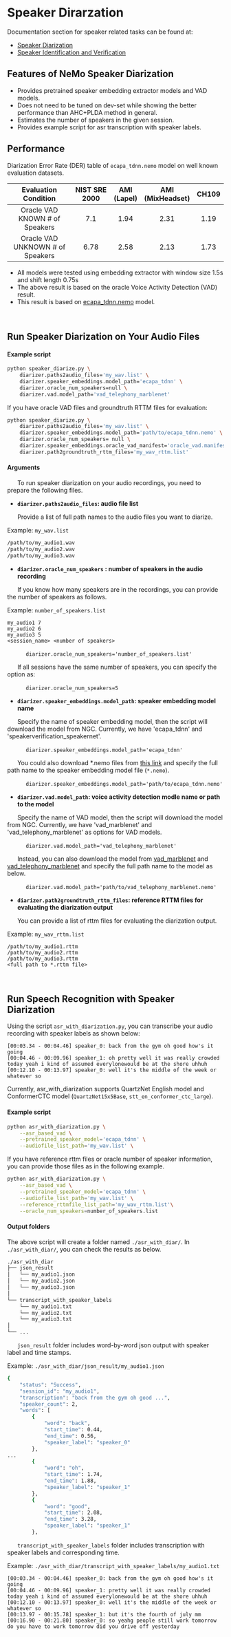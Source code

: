 # Speaker Dirarzation

Documentation section for speaker related tasks can be found at:
 - [Speaker Diarization](https://docs.nvidia.com/deeplearning/nemo/user-guide/docs/en/main/asr/speaker_diarization/intro.html)
 - [Speaker Identification and Verification](https://docs.nvidia.com/deeplearning/nemo/user-guide/docs/en/main/asr/speaker_recognition/intro.html)


## Features of NeMo Speaker Diarization
- Provides pretrained speaker embedding extractor models and VAD models.
- Does not need to be tuned on dev-set while showing the better performance than AHC+PLDA method in general.
- Estimates the number of speakers in the given session.
- Provides example script for asr transcription with speaker labels. 


## Performance
Diarization Error Rate (DER) table of `ecapa_tdnn.nemo` model on well known evaluation datasets. 

|         Evaluation<br>Condition     | NIST SRE 2000 | AMI<br>(Lapel) | AMI<br>(MixHeadset) | CH109 |
|:-----------------------------------:|:-------------:|:--------------:|:-------------------:|:-----:|
|  Oracle VAD <br>KNOWN # of Speakers  |      7.1     |      1.94      |         2.31        |  1.19 |
| Oracle VAD<br> UNKNOWN # of Speakers |     6.78     |      2.58      |         2.13        |  1.73 |

* All models were tested using embedding extractor with window size 1.5s and shift length 0.75s
* The above result is based on the oracle Voice Activity Detection (VAD) result.
* This result is based on [ecapa_tdnn.nemo](https://ngc.nvidia.com/catalog/models/nvidia:nemo:ecapa_tdnn) model.

<br/>

## Run Speaker Diarization on Your Audio Files

#### Example script
```bash
python speaker_diarize.py \
    diarizer.paths2audio_files='my_wav.list' \
    diarizer.speaker_embeddings.model_path='ecapa_tdnn' \
    diarizer.oracle_num_speakers=null \
    diarizer.vad.model_path='vad_telephony_marblenet' 
```

If you have oracle VAD files and groundtruth RTTM files for evaluation:

```bash
python speaker_diarize.py \
    diarizer.paths2audio_files='my_wav.list' \
    diarizer.speaker_embeddings.model_path='path/to/ecapa_tdnn.nemo' \
    diarizer.oracle_num_speakers= null \
    diarizer.speaker_embeddings.oracle_vad_manifest='oracle_vad.manifest' \
    diarizer.path2groundtruth_rttm_files='my_wav_rttm.list' 
```

#### Arguments
&nbsp;&nbsp;&nbsp;&nbsp;&nbsp; To run speaker diarization on your audio recordings, you need to prepare the following files.

- **`diarizer.paths2audio_files`: audio file list**

&nbsp;&nbsp;&nbsp;&nbsp;&nbsp; Provide a list of full path names to the audio files you want to diarize.

Example: `my_wav.list`

```bash
/path/to/my_audio1.wav
/path/to/my_audio2.wav
/path/to/my_audio3.wav
```

- **`diarizer.oracle_num_speakers` : number of speakers in the audio recording**

&nbsp;&nbsp;&nbsp;&nbsp;&nbsp; If you know how many speakers are in the recordings, you can provide the number of speakers as follows.

Example: `number_of_speakers.list`
```
my_audio1 7
my_audio2 6
my_audio3 5
<session_name> <number of speakers>
```
&nbsp;&nbsp;&nbsp;&nbsp;&nbsp;&nbsp;&nbsp;&nbsp;&nbsp;&nbsp; `diarizer.oracle_num_speakers='number_of_speakers.list'` 

&nbsp;&nbsp;&nbsp;&nbsp;&nbsp; If all sessions have the same number of speakers, you can specify the option as: 

&nbsp;&nbsp;&nbsp;&nbsp;&nbsp;&nbsp;&nbsp;&nbsp;&nbsp;&nbsp; `diarizer.oracle_num_speakers=5`

- **`diarizer.speaker_embeddings.model_path`: speaker embedding model name**

&nbsp;&nbsp;&nbsp;&nbsp;&nbsp;  Specify the name of speaker embedding model, then the script will download the model from NGC. Currently, we have 'ecapa_tdnn' and 'speakerverification_speakernet'.

&nbsp;&nbsp;&nbsp;&nbsp;&nbsp;&nbsp;&nbsp;&nbsp;&nbsp;&nbsp; `diarizer.speaker_embeddings.model_path='ecapa_tdnn'`

&nbsp;&nbsp;&nbsp;&nbsp;&nbsp; You could also download *.nemo files from [this link](https://ngc.nvidia.com/catalog/models?orderBy=scoreDESC&pageNumber=0&query=SpeakerNet&quickFilter=&filters=) and specify the full path name to the speaker embedding model file (`*.nemo`).

 &nbsp;&nbsp;&nbsp;&nbsp;&nbsp;&nbsp;&nbsp;&nbsp;&nbsp;&nbsp; `diarizer.speaker_embeddings.model_path='path/to/ecapa_tdnn.nemo'` 
 
- **`diarizer.vad.model_path`: voice activity detection modle name or path to the model**

&nbsp;&nbsp;&nbsp;&nbsp;&nbsp;  Specify the name of VAD model, then the script will download the model from NGC. Currently, we have 'vad_marblenet' and  'vad_telephony_marblenet' as options for VAD models.

&nbsp;&nbsp;&nbsp;&nbsp;&nbsp;&nbsp;&nbsp;&nbsp;&nbsp;&nbsp; `diarizer.vad.model_path='vad_telephony_marblenet'`


&nbsp;&nbsp;&nbsp;&nbsp;&nbsp;  Instead, you can also download the model from [vad_marblenet](https://ngc.nvidia.com/catalog/models/nvidia:nemo:vad_marblenet) and [vad_telephony_marblenet](https://ngc.nvidia.com/catalog/models/nvidia:nemo:vad_telephony_marblenet) and specify the full path name to the model as below.

&nbsp;&nbsp;&nbsp;&nbsp;&nbsp;&nbsp;&nbsp;&nbsp;&nbsp;&nbsp; `diarizer.vad.model_path='path/to/vad_telephony_marblenet.nemo'`


- **`diarizer.path2groundtruth_rttm_files`: reference RTTM files for evaluating the diarization output**

&nbsp;&nbsp;&nbsp;&nbsp;&nbsp; You can provide a list of rttm files for evaluating the diarization output.

Example: `my_wav_rttm.list`
```
/path/to/my_audio1.rttm
/path/to/my_audio2.rttm
/path/to/my_audio3.rttm
<full path to *.rttm file>
```

<br/>

## Run Speech Recognition with Speaker Diarization

Using the script `asr_with_diarization.py`, you can transcribe your audio recording with speaker labels as shown below:

```
[00:03.34 - 00:04.46] speaker_0: back from the gym oh good how's it going 
[00:04.46 - 00:09.96] speaker_1: oh pretty well it was really crowded today yeah i kind of assumed everylonewould be at the shore uhhuh
[00:12.10 - 00:13.97] speaker_0: well it's the middle of the week or whatever so
```

Currently, asr_with_diarization supports QuartzNet English model and ConformerCTC model (`QuartzNet15x5Base`, `stt_en_conformer_ctc_large`). 

#### Example script

```bash
python asr_with_diarization.py \
    --asr_based_vad \
    --pretrained_speaker_model='ecapa_tdnn' \
    --audiofile_list_path='my_wav.list' \
```
If you have reference rttm files or oracle number of speaker information, you can provide those files as in the following example.

```bash
python asr_with_diarization.py \
    --asr_based_vad \
    --pretrained_speaker_model='ecapa_tdnn' \
    --audiofile_list_path='my_wav.list' \
    --reference_rttmfile_list_path='my_wav_rttm.list'\
    --oracle_num_speakers=number_of_speakers.list
```

#### Output folders

The above script will create a folder named `./asr_with_diar/`.
In `./asr_with_diar/`, you can check the results as below.

```bash
./asr_with_diar
├── json_result
│   └── my_audio1.json
│   └── my_audio2.json
│   └── my_audio3.json
│
└── transcript_with_speaker_labels
    └── my_audio1.txt
    └── my_audio2.txt
    └── my_audio3.txt
│
└── ...
```


&nbsp;&nbsp;&nbsp;&nbsp;&nbsp;  `json_result` folder includes word-by-word json output with speaker label and time stamps.

Example: `./asr_with_diar/json_result/my_audio1.json`
```bash
{
    "status": "Success",
    "session_id": "my_audio1",
    "transcription": "back from the gym oh good ...",
    "speaker_count": 2,
    "words": [
        {
            "word": "back",
            "start_time": 0.44,
            "end_time": 0.56,
            "speaker_label": "speaker_0"
        },
...
        {
            "word": "oh",
            "start_time": 1.74,
            "end_time": 1.88,
            "speaker_label": "speaker_1"
        },
        {
            "word": "good",
            "start_time": 2.08,
            "end_time": 3.28,
            "speaker_label": "speaker_1"
        },
```

&nbsp;&nbsp;&nbsp;&nbsp;&nbsp; `transcript_with_speaker_labels` folder includes transcription with speaker labels and corresponding time.

Example: `./asr_with_diar/transcript_with_speaker_labels/my_audio1.txt`
```
[00:03.34 - 00:04.46] speaker_0: back from the gym oh good how's it going
[00:04.46 - 00:09.96] speaker_1: pretty well it was really crowded today yeah i kind of assumed everylonewould be at the shore uhhuh
[00:12.10 - 00:13.97] speaker_0: well it's the middle of the week or whatever so
[00:13.97 - 00:15.78] speaker_1: but it's the fourth of july mm
[00:16.90 - 00:21.80] speaker_0: so yeahg people still work tomorrow do you have to work tomorrow did you drive off yesterday
```

